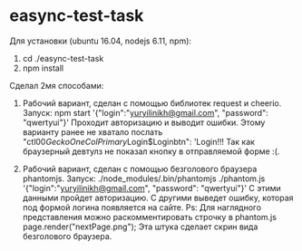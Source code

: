 # easync-test-task

Для установки (ubuntu 16.04, nodejs 6.11, npm):
1. cd ./easync-test-task
2. npm install

Сделал 2мя способами:

1. Рабочий вариант, сделан с помощью библиотек request и cheerio.
Запуск: npm start '{"login":"yuryilinikh@gmail.com", "password": "qwertyui"}'
Проходит авторизацию и выводит ошибки.
Этому варианту ранее не хватало послать "ctl00$GeckoOneColPrimary$Login$Loginbtn": 'Login!!!
Так как браузерный девтулз не показал кнопку в отправляемой форме :(.

2. Рабочий вариант, сделан с помощью безголового браузера phantomjs.
Запуск: ./node_modules/.bin/phantomjs ./phantom.js '{"login":"yuryilinikh@gmail.com", "password": "qwertyui"}'
С этими данными пройдет авторизацию.
С другими выведет ошибку, которая под формой логина появляется на сайте.
Ps:
Для наглядного представления можно раскомментировать строчку в phantom.js page.render("nextPage.png");
Эта штука сделает скрин вида безголового браузера.
